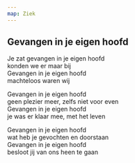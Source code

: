 ```yaml
---
map: Ziek
---
```


## Gevangen in je eigen hoofd

Je zat gevangen in je eigen hoofd \
konden we er maar bij \
Gevangen in je eigen hoofd \
machteloos waren wij

Gevangen in je eigen hoofd \
geen plezier meer, zelfs niet voor even \
Gevangen in je eigen hoofd \
 je was er klaar mee, met het leven

Gevangen in je eigen hoofd \
wat heb je gevochten en doorstaan \
Gevangen in je eigen hoofd  \
besloot jij van ons heen te gaan
